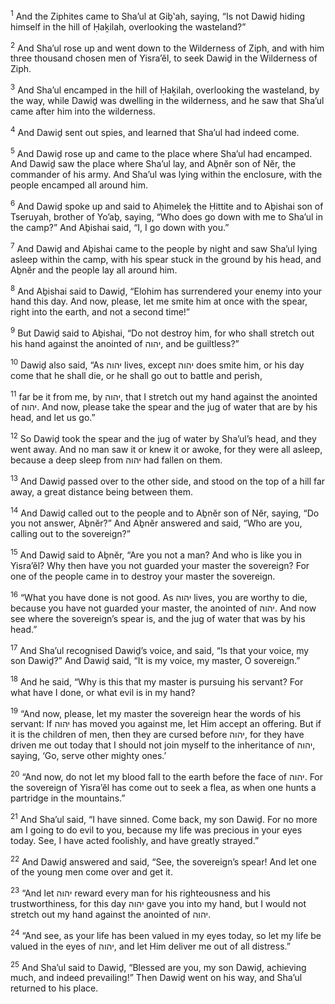 <sup>1</sup> And the Ziphites came to Sha’ul at Giḇ‛ah, saying, “Is not Dawiḏ hiding himself in the hill of Ḥaḵilah, overlooking the wasteland?”

<sup>2</sup> And Sha’ul rose up and went down to the Wilderness of Ziph, and with him three thousand chosen men of Yisra’ĕl, to seek Dawiḏ in the Wilderness of Ziph.

<sup>3</sup> And Sha’ul encamped in the hill of Ḥaḵilah, overlooking the wasteland, by the way, while Dawiḏ was dwelling in the wilderness, and he saw that Sha’ul came after him into the wilderness.

<sup>4</sup> And Dawiḏ sent out spies, and learned that Sha’ul had indeed come.

<sup>5</sup> And Dawiḏ rose up and came to the place where Sha’ul had encamped. And Dawiḏ saw the place where Sha’ul lay, and Aḇnĕr son of Nĕr, the commander of his army. And Sha’ul was lying within the enclosure, with the people encamped all around him.

<sup>6</sup> And Dawiḏ spoke up and said to Aḥimeleḵ the Ḥittite and to Aḇishai son of Tseruyah, brother of Yo’aḇ, saying, “Who does go down with me to Sha’ul in the camp?” And Aḇishai said, “I, I go down with you.”

<sup>7</sup> And Dawiḏ and Aḇishai came to the people by night and saw Sha’ul lying asleep within the camp, with his spear stuck in the ground by his head, and Aḇnĕr and the people lay all around him.

<sup>8</sup> And Aḇishai said to Dawiḏ, “Elohim has surrendered your enemy into your hand this day. And now, please, let me smite him at once with the spear, right into the earth, and not a second time!”

<sup>9</sup> But Dawiḏ said to Aḇishai, “Do not destroy him, for who shall stretch out his hand against the anointed of יהוה, and be guiltless?”

<sup>10</sup> Dawiḏ also said, “As יהוה lives, except יהוה does smite him, or his day come that he shall die, or he shall go out to battle and perish,

<sup>11</sup> far be it from me, by יהוה, that I stretch out my hand against the anointed of יהוה. And now, please take the spear and the jug of water that are by his head, and let us go.”

<sup>12</sup> So Dawiḏ took the spear and the jug of water by Sha’ul’s head, and they went away. And no man saw it or knew it or awoke, for they were all asleep, because a deep sleep from יהוה had fallen on them.

<sup>13</sup> And Dawiḏ passed over to the other side, and stood on the top of a hill far away, a great distance being between them.

<sup>14</sup> And Dawiḏ called out to the people and to Aḇnĕr son of Nĕr, saying, “Do you not answer, Aḇnĕr?” And Aḇnĕr answered and said, “Who are you, calling out to the sovereign?”

<sup>15</sup> And Dawiḏ said to Aḇnĕr, “Are you not a man? And who is like you in Yisra’ĕl? Why then have you not guarded your master the sovereign? For one of the people came in to destroy your master the sovereign.

<sup>16</sup> “What you have done is not good. As יהוה lives, you are worthy to die, because you have not guarded your master, the anointed of יהוה. And now see where the sovereign’s spear is, and the jug of water that was by his head.”

<sup>17</sup> And Sha’ul recognised Dawiḏ’s voice, and said, “Is that your voice, my son Dawiḏ?” And Dawiḏ said, “It is my voice, my master, O sovereign.”

<sup>18</sup> And he said, “Why is this that my master is pursuing his servant? For what have I done, or what evil is in my hand?

<sup>19</sup> “And now, please, let my master the sovereign hear the words of his servant: If יהוה has moved you against me, let Him accept an offering. But if it is the children of men, then they are cursed before יהוה, for they have driven me out today that I should not join myself to the inheritance of יהוה, saying, ‘Go, serve other mighty ones.’

<sup>20</sup> “And now, do not let my blood fall to the earth before the face of יהוה. For the sovereign of Yisra’ĕl has come out to seek a flea, as when one hunts a partridge in the mountains.”

<sup>21</sup> And Sha’ul said, “I have sinned. Come back, my son Dawiḏ. For no more am I going to do evil to you, because my life was precious in your eyes today. See, I have acted foolishly, and have greatly strayed.”

<sup>22</sup> And Dawiḏ answered and said, “See, the sovereign’s spear! And let one of the young men come over and get it.

<sup>23</sup> “And let יהוה reward every man for his righteousness and his trustworthiness, for this day יהוה gave you into my hand, but I would not stretch out my hand against the anointed of יהוה.

<sup>24</sup> “And see, as your life has been valued in my eyes today, so let my life be valued in the eyes of יהוה, and let Him deliver me out of all distress.”

<sup>25</sup> And Sha’ul said to Dawiḏ, “Blessed are you, my son Dawiḏ, achieving much, and indeed prevailing!” Then Dawiḏ went on his way, and Sha’ul returned to his place.

